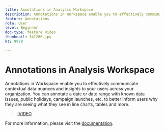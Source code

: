 ```yaml
---
title: Annotations in Analysis Workspace
description: Annotations in Workspace enable you to effectively communicate contextual data nuances and insights to your users across your organization. You can annotate a date or date range with known data issues, public holidays, campaign launches, etc. to better inform users why they are seeing what they see in line charts, tables and more.
feature: Annotations
role: User
level: Beginner
doc-type: feature video
thumbnail: 341266.jpg
kt: 9978

---
```


# Annotations in Analysis Workspace

Annotations in Workspace enable you to effectively communicate contextual data nuances and insights to your users across your organization. You can annotate a date or date range with known data issues, public holidays, campaign launches, etc. to better inform users why they are seeing what they see in line charts, tables and more.

>[!VIDEO](https://video.tv.adobe.com/v/341266/?quality=12&learn=on)

For more information, please visit the [documentation](https://experienceleague.adobe.com/docs/analytics/analyze/analysis-workspace/components/annotations/overview.html?lang=en).
